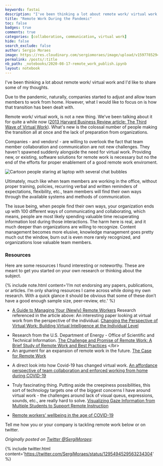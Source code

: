 ```yaml
---
keywords: fastai
description: "I've been thinking a lot about remote work/ virtual work and I'd like to share some of my thoughts."
title: "Remote Work During the Pandemic"
toc: false
badges: true
comments: true
categories: [collaboration, communication, virtual work]
hide: false
search_exclude: false
author: Sergio Moraes
image: https://res.cloudinary.com/sergiomoraes/image/upload/v1597785294/sergiomoraesblog/remote_work_thumbnail_hhaft9.jpg
permalink: /posts/:title
nb_path: _notebooks/2020-08-17-remote_work_publish.ipynb
layout: notebook
---
```


<!--
#################################################
### THIS FILE WAS AUTOGENERATED! DO NOT EDIT! ###
#################################################
# file to edit: _notebooks/2020-08-17-remote_work_publish.ipynb
-->

<div class="container" id="notebook-container">
        
<div class="cell border-box-sizing text_cell rendered"><div class="inner_cell">
<div class="text_cell_render border-box-sizing rendered_html">
<p>I've been thinking a lot about remote work/ virtual work and I'd like to share some of my thoughts.</p>
<p>Due to the pandemic, naturally, companies started to adjust and allow team members to work from home. However, what I would like to focus on is how that transition has been dealt with.</p>
<p>Remote work/ virtual work, is not a new thing. We've been talking about it for quite a while now (<a href="https://hbr.org/2013/01/the-third-wave-of-virtual-work" title="The Third Wave of Virtual Work by Tammy Johns and Lynda Gratton">2013 Harvard Business Review article: The Third Wave of Virtual Work</a>). What's new is the colossal number of people making the transition all at once and the lack of preparation from organizations.</p>
<p>Companies - and vendors! - are willing to overlook the fact that team member collaboration and communication are not new challenges. They haven't spawned suddenly alongside the need for virtual work. Providing new, or existing, software solutions for remote work is necessary but no the end of the efforts for proper enablement of a good remote work enviroment.</p>
<p><img src="https://res.cloudinary.com/sergiomoraes/image/upload/v1597788302/sergiomoraesblog/remote_work_comm_options_a4uukl.jpg" alt="Cartoon people staring at laptop with several chat bubbles"></p>
<p>Ultimately, much like when team members are working in the office, without proper training, policies, recurring verbal and written reminders of expectations, flexibility, etc., team members will find their own ways through the available systems and methods of communication.</p>
<p>The issue being, when people find their own ways, your organization ends up with 100 different ways of communicating and collaborating, which means, people are most likely spending valuable time recuperating information lost during those interactions.
The harm here is real, and it much deeper than organizations are willing to recognize. Content management becomes more elusive, knowledge management goes pretty much out the window, burn out is even more rarely recognized, and organizations lose valuable team members.</p>

</div>
</div>
</div>
<div class="cell border-box-sizing text_cell rendered"><div class="inner_cell">
<div class="text_cell_render border-box-sizing rendered_html">
<h3 id="Resources">Resources<a class="anchor-link" href="#Resources"> </a></h3><p>Here are some resources I found interesting or noteworthy. These are meant to get you started on your own research or thinking about the subject.</p>

</div>
</div>
</div>
<div class="cell border-box-sizing text_cell rendered"><div class="inner_cell">
<div class="text_cell_render border-box-sizing rendered_html">
<p>{% include note.html content='I&#8217;m not endorsing any papers, publications, or articles. I&#8217;m only sharing resources I came across while doing my own research. With a quick glance it should be obvious that some of these don&#8217;t have a good enough sample size, peer-review, etc.' %}</p>

</div>
</div>
</div>
<div class="cell border-box-sizing text_cell rendered"><div class="inner_cell">
<div class="text_cell_render border-box-sizing rendered_html">
<ul>
<li><a href="https://hbr.org/2020/03/a-guide-to-managing-your-newly-remote-workers">A Guide to Managing Your (Newly) Remote Workers</a>
Research referenced in the article above:
An interesting paper looking at virtual work from the perspective of the individual.
<a href="https://www.academia.edu/33575597/CHANGING_THE_PERSPECTIVE_OF_VIRTUAL_WORK_BUILDING_VIRTUAL_INTELLIGENCE_AT_THE_INDIVIDUAL_LEVEL?source=swp_share">Changing the Perspective of Virtual Work: Building Virtual Intelligence at the Individual Level</a></li>
</ul>
<ul>
<li>Research from the U.S. Department of Energy - Office of Scientific and Technical Information. <a href="https://www.osti.gov/biblio/1487022">The Challenge and Promise of Remote Work: A Brief Study of Remote Work and Best Practices</a>
&lt;/br&gt;</li>
<li>An argument for an expansion of remote work in the future. <a href="https://lib.dr.iastate.edu/econ_workingpapers/102/">The Case for Remote Work</a></li>
</ul>
<ul>
<li>A direct look into how Covid-19 has changed virtual work. <a href="https://www.tandfonline.com/doi/full/10.1080/0960085X.2020.1800417">An affordance perspective of team collaboration and enforced working from home during COVID-19</a></li>
</ul>
<ul>
<li>Truly fascinating thing. Putting aside the creepiness possibilities, this sort of technology targets one of the biggest concerns I have around virtual work - the challenges around lack of visual queus, expressions, sounds, etc., are really hard to solve. <a href="https://dl.acm.org/doi/abs/10.1145/3170427.3188453">Visualizing Gaze Information from Multiple Students to Support Remote Instruction</a></li>
</ul>
<ul>
<li><a href="https://www.microsoft.com/en-us/research/publication/remote-workers-wellbeing-in-the-age-of-covid-19/">Remote workers’ wellbeing in the age of COVID-19</a></li>
</ul>

</div>
</div>
</div>
<div class="cell border-box-sizing text_cell rendered"><div class="inner_cell">
<div class="text_cell_render border-box-sizing rendered_html">
<p>Tell me how you or your company is tackling remote work below or on twitter.</p>
<p><em>Originally posted on <a href="https://twitter.com/SergiMoraes">Twitter @SergiMoraes</a></em>:</p>

</div>
</div>
</div>
<div class="cell border-box-sizing text_cell rendered"><div class="inner_cell">
<div class="text_cell_render border-box-sizing rendered_html">
<p>{% include twitter.html content='<a href="https://twitter.com/SergiMoraes/status/1295494529563234304">https://twitter.com/SergiMoraes/status/1295494529563234304</a>' %}</p>

</div>
</div>
</div>
</div>
 

